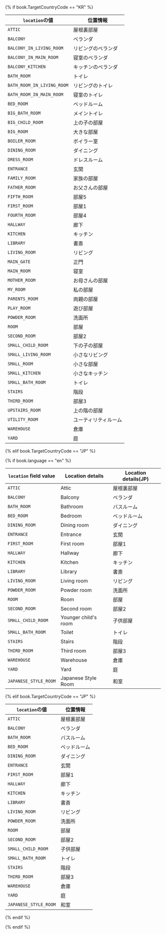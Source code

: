 {% if book.TargetCountryCode == "KR" %}

| `location`の値 | 位置情報          |
|------------------|------------------|
| `ATTIC`                     | 屋根裏部屋  |
| `BALCONY`                   | ベランダ  |
| `BALCONY_IN_LIVING_ROOM`    | リビングのベランダ  |
| `BALCONY_IN_MAIN_ROOM`      | 寝室のベランダ  |
| `BALCONY_KITCHEN`           | キッチンのベランダ  |
| `BATH_ROOM`                 | トイレ  |
| `BATH_ROOM_IN_LIVING_ROOM`  | リビングのトイレ |
| `BATH_ROOM_IN_MAIN_ROOM`    | 寝室のトイレ |
| `BED_ROOM`                  | ベッドルーム |
| `BIG_BATH_ROOM`             | メイントイレ  |
| `BIG_CHILD_ROOM`            | 上の子の部屋  |
| `BIG_ROOM`                  | 大きな部屋  |
| `BOILER_ROOM`               | ボイラー室 |
| `DINING_ROOM`               | ダイニング |
| `DRESS_ROOM`                | ドレスルーム |
| `ENTRANCE`                  | 玄関 |
| `FAMILY_ROOM`               | 家族の部屋  |
| `FATHER_ROOM`               | お父さんの部屋 |
| `FIFTH_ROOM`                | 部屋5  |
| `FIRST_ROOM`                | 部屋1 |
| `FOURTH_ROOM`               | 部屋4 |
| `HALLWAY`                   | 廊下 |
| `KITCHEN`                   | キッチン |
| `LIBRARY`                   | 書斎 |
| `LIVING_ROOM`               | リビング |
| `MAIN_GATE`                 | 正門 |
| `MAIN_ROOM`                 | 寝室 |
| `MOTHER_ROOM`               | お母さんの部屋 |
| `MY_ROOM`                   | 私の部屋  |
| `PARENTS_ROOM`              | 両親の部屋  |
| `PLAY_ROOM`                 | 遊び部屋  |
| `POWDER_ROOM`               | 洗面所 |
| `ROOM`                      | 部屋  |
| `SECOND_ROOM`               | 部屋2 |
| `SMALL_CHILD_ROOM`          | 下の子の部屋 |
| `SMALL_LIVING_ROOM`         | 小さなリビング  |
| `SMALL_ROOM`                | 小さな部屋 |
| `SMALL_KITCHEN`             | 小さなキッチン  |
| `SMALL_BATH_ROOM`           | トイレ |
| `STAIRS`                    | 階段 |
| `THIRD_ROOM`                | 部屋3 |
| `UPSTAIRS_ROOM`             | 上の階の部屋 |
| `UTILITY_ROOM`              | ユーティリティルーム |
| `WAREHOUSE`                 | 倉庫 |
| `YARD`                      | 庭 |

{% elif book.TargetCountryCode == "JP" %}

{% if book.language == "en" %}

| `location` field value |    Location details       |    Location details(JP)      |
|------------------|------------------|------------------|
| `ATTIC`                     | Attic                      | 屋根裏部屋  |
| `BALCONY`                   | Balcony                    | ベランダ |
| `BATH_ROOM`                 | Bathroom                   | バスルーム |
| `BED_ROOM`                  | Bedroom                    | ベッドルーム |
| `DINING_ROOM`               | Dining room                | ダイニング |
| `ENTRANCE`                  | Entrance                   | 玄関 |
| `FIRST_ROOM`                | First room                 | 部屋1 |
| `HALLWAY`                   | Hallway                    | 廊下 |
| `KITCHEN`                   | Kitchen                    | キッチン |
| `LIBRARY`                   | Library                    | 書斎 |
| `LIVING_ROOM`               | Living room                | リビング |
| `POWDER_ROOM`               | Powder room                | 洗面所 |
| `ROOM`                      | Room                       | 部屋 |
| `SECOND_ROOM`               | Second room                | 部屋2 |
| `SMALL_CHILD_ROOM`          | Younger child's room       | 子供部屋 |
| `SMALL_BATH_ROOM`           | Toilet                     | トイレ |
| `STAIRS`                    | Stairs                     | 階段 |
| `THIRD_ROOM`                | Third room                 | 部屋3 |
| `WAREHOUSE`                 | Warehouse                  | 倉庫 |
| `YARD`                      | Yard                       | 庭 |
| `JAPANESE_STYLE_ROOM`       | Japanese Style Room        | 和室 |

{% elif book.TargetCountryCode == "JP" %}

| `location`の値 | 位置情報     |
|------------------------|------------------------------|
| `ATTIC`                | 屋根裏部屋 |
| `BALCONY`              | ベランダ |
| `BATH_ROOM`            | バスルーム |
| `BED_ROOM`             | ベッドルーム |
| `DINING_ROOM`          | ダイニング |
| `ENTRANCE`             | 玄関 |
| `FIRST_ROOM`           | 部屋1 |
| `HALLWAY`              | 廊下 |
| `KITCHEN`              | キッチン |
| `LIBRARY`              | 書斎 |
| `LIVING_ROOM`          | リビング |
| `POWDER_ROOM`          | 洗面所 |
| `ROOM`                 | 部屋 |
| `SECOND_ROOM`          | 部屋2 |
| `SMALL_CHILD_ROOM`     | 子供部屋 |
| `SMALL_BATH_ROOM`      | トイレ |
| `STAIRS`               | 階段 |
| `THIRD_ROOM`           | 部屋3 |
| `WAREHOUSE`            | 倉庫 |
| `YARD`                 | 庭 |
| `JAPANESE_STYLE_ROOM`  | 和室 |

{% endif %}

{% endif %}
